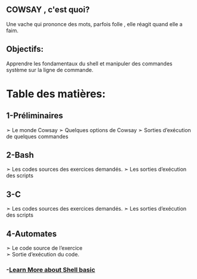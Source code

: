 ## COWSAY , c'est quoi?
Une vache qui prononce des mots, parfois folle , elle réagit quand elle a faim.

## Objectifs:
Apprendre les fondamentaux du shell et manipuler des commandes système sur la ligne de commande.
 
# Table des matières: 
 
## 1-Préliminaires 
 ➣ Le monde Cowsay 
 ➣ Quelques options de Cowsay 
 ➣ Sorties d’exécution de quelques commandes 
  
## 2-Bash 
  ➣ Les codes sources des exercices demandés. 
  ➣ Les sorties d’exécution des scripts 

 ## 3-C 
  ➣ Les codes sources des exercices demandés. 
  ➣ Les sorties d’exécution des scripts 
 
 ## 4-Automates 
  ➣ Le code source de l’exercice  
  ➣ Sortie d’exécution du code.  
 
 

 ### -[Learn More about Shell basic](https://gist.github.com/JugurtaO/6b2a6b30457ff4b5a665e00d8050c2e9)
 
 
 
 
 
 
 
 
